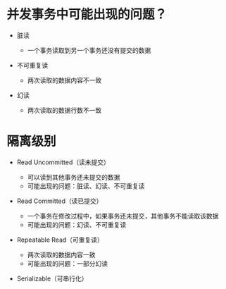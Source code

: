 
# 并发事务中可能出现的问题？
- 脏读
	- 一个事务读取到另一个事务还没有提交的数据
	
- 不可重复读
	- 两次读取的数据内容不一致
	
- 幻读
	- 两次读取的数据行数不一致


# 隔离级别
- Read Uncommitted（读未提交）
	- 可以读到其他事务还未提交的数据
	- 可能出现的问题：脏读、幻读、不可重复读
	
- Read Committed（读已提交）
	- 一个事务在修改过程中，如果事务还未提交，其他事务不能读取该数据
	- 可能出现的问题：幻读、不可重复读
	
- Repeatable Read（可重复读）
	- 两次读取的数据内容一致
	- 可能出现的问题：一部分幻读
	
- Serializable（可串行化）
